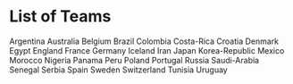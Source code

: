 # List of Teams

Argentina
Australia
Belgium
Brazil
Colombia
Costa-Rica
Croatia
Denmark
Egypt
England
France
Germany
Iceland
Iran
Japan
Korea-Republic
Mexico
Morocco
Nigeria
Panama
Peru
Poland
Portugal
Russia
Saudi-Arabia
Senegal
Serbia
Spain
Sweden
Switzerland
Tunisia
Uruguay